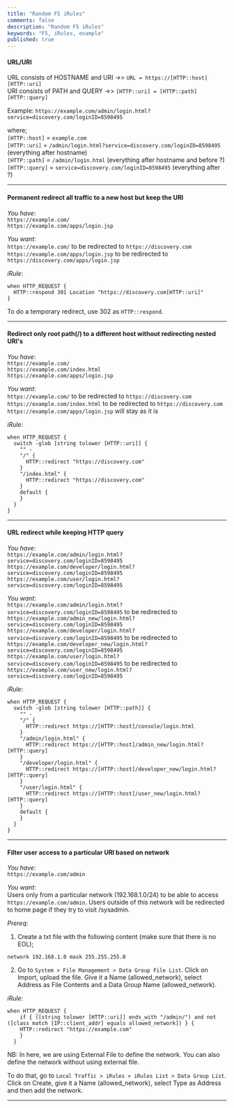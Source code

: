 ```yaml
---
title: "Random F5 iRules"
comments: false
description: "Random F5 iRules"
keywords: "F5, iRules, example"
published: true
---
```


#### URL/URI  
URL consists of HOSTNAME and URI ->> `URL = https://[HTTP::host][HTTP::uri]`  
URI consists of PATH and QUERY ->> `[HTTP::uri] = [HTTP::path][HTTP::query]`  

Example: `https://example.com/admin/login.html?service=discovery.com/loginID=8598495`  

where;  
`[HTTP::host]` = `example.com`  
`[HTTP::uri]` = `/admin/login.html?service=discovery.com/loginID=8598495` (everything after hostname)  
`[HTTP::path]` = `/admin/login.html` (everything after hostname and before ?)  
`[HTTP::query]` = `service=discovery.com/loginID=8598495` (everything after ?)  

---

#### Permanent redirect all traffic to a new host but keep the URI  

_You have_:  
`https://example.com/`  
`https://example.com/apps/login.jsp`  

_You want_:  
`https://example.com/` to be redirected to `https://discovery.com`  
`https://example.com/apps/login.jsp` to be redirected to `https://discovery.com/apps/login.jsp`  

_iRule_:
```
when HTTP_REQUEST {
  HTTP::respond 301 Location "https://discovery.com[HTTP::uri]"
}
```
To do a temporary redirect, use 302 as `HTTP::respond`.

---

#### Redirect only root path(/) to a different host without redirecting nested URI's  

_You have_:  
`https://example.com/`  
`https://example.com/index.html`  
`https://example.com/apps/login.jsp`  

_You want_:  
`https://example.com/` to be redirected to `https://discovery.com`  
`https://example.com/index.html` to be redirected to `https://discovery.com`  
`https://example.com/apps/login.jsp` will stay as it is  

_iRule_:
```
when HTTP_REQUEST {
  switch -glob [string tolower [HTTP::uri]] {
    "" -
    "/" {
      HTTP::redirect "https://discovery.com"
    }
    "/index.html" {
      HTTP::redirect "https://discovery.com"
    }
    default {
    }
  }
}
```

---

#### URL redirect while keeping HTTP query

_You have_:  
`https://example.com/admin/login.html?service=discovery.com/loginID=8598495`  
`https://example.com/developer/login.html?service=discovery.com/loginID=8598495`  
`https://example.com/user/login.html?service=discovery.com/loginID=8598495`

_You want_:  
`https://example.com/admin/login.html?service=discovery.com/loginID=8598495` to be redirected to `https://example.com/admin_new/login.html?service=discovery.com/loginID=8598495`  
`https://example.com/developer/login.html?service=discovery.com/loginID=8598495` to be redirected to `https://example.com/developer_new/login.html?service=discovery.com/loginID=8598495`  
`https://example.com/user/login.html?service=discovery.com/loginID=8598495` to be redirected to `https://example.com/user_new/login.html?service=discovery.com/loginID=8598495`  

_iRule_:
```
when HTTP_REQUEST {
  switch -glob [string tolower [HTTP::path]] {
    "" -
    "/" {
      HTTP::redirect https://[HTTP::host]/console/login.html
    }
    "/admin/login.html" {
      HTTP::redirect https://[HTTP::host]/admin_new/login.html?[HTTP::query]
    }
    "/developer/login.html" {
      HTTP::redirect https://[HTTP::host]/developer_new/login.html?[HTTP::query]
    }
    "/user/login.html" {
      HTTP::redirect https://[HTTP::host]/user_new/login.html?[HTTP::query]
    }
    default {
    }
  }
}
```

---

#### Filter user access to a particular URI based on network 

_You have_:  
`https://example.com/admin`  

_You want_:  
Users only from a particular network (192.168.1.0/24) to be able to access `https://example.com/admin`. Users outside of this network will be redirected to home page if they try to visit /sysadmin. 


_Prereq_:
1. Create a txt file with the following content (make sure that there is no EOL);
```
network 192.168.1.0 mask 255.255.255.0
```

2. Go to `System > File Management > Data Group File List`. Click on Import, upload the file. Give it a Name (allowed_network), select Address as File Contents and a Data Group Name (allowed_network).  

_iRule_:
```
when HTTP_REQUEST { 
    if { ([string tolower [HTTP::uri]] ends_with "/admin/") and not ([class match [IP::client_addr] equals allowed_network]) } {
    HTTP::redirect "https://example.com"  
    } 
  }
```

NB: In here, we are using External File to define the network. You can also define the network without using external file.  

To do that, go to `Local Traffic > iRules > iRules List > Data Group List`. Click on Create, give it a Name (allowed_network), select Type as Address and then add the network.


---
